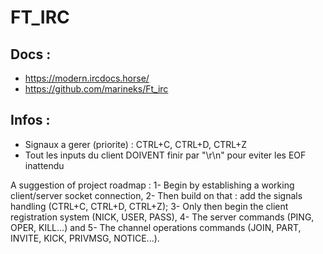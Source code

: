 # FT_IRC

## Docs :
 - https://modern.ircdocs.horse/
 - https://github.com/marineks/Ft_irc

## Infos :
 - Signaux a gerer (priorite) : CTRL+C, CTRL+D, CTRL+Z
 - Tout les inputs du client DOIVENT finir par "\r\n" pour eviter les EOF inattendu

A suggestion of project roadmap : 1- Begin by establishing a working client/server socket connection, 2- Then build on that : add the signals handling (CTRL+C, CTRL+D, CTRL+Z); 3- Only then begin the client registration system (NICK, USER, PASS), 4- The server commands (PING, OPER, KILL...) and 5- The channel operations commands (JOIN, PART, INVITE, KICK, PRIVMSG, NOTICE...).
